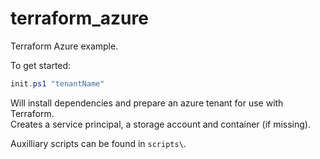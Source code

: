 # terraform_azure

Terraform Azure example.

To get started:
```PowerShell
init.ps1 "tenantName"
```

Will install dependencies and prepare an azure tenant for use with Terraform.  
Creates a service principal, a storage account and container (if missing).

Auxilliary scripts can be found in `scripts\`.
